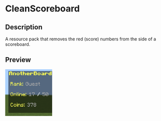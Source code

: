 # CleanScoreboard

## Description
A resource pack that removes the red (score) numbers from the side of a scoreboard.


## Preview
<img src="https://github.com/Tobias-2006/CleanScoreboard/blob/081b46b45449a3e893709dd75615940aa30d733b/assets/scoreboard.gif" width="150px">
</img>
